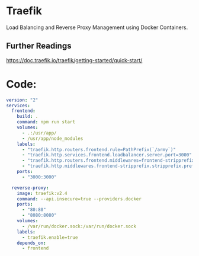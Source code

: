 
# Traefik
Load Balancing and Reverse Proxy Management using Docker Containers.


## Further Readings
https://doc.traefik.io/traefik/getting-started/quick-start/

# Code:
```yml
version: "2"
services:
  frontend:
    build: .
    command: npm run start
    volumes:
      - .:/usr/app/
      - /usr/app/node_modules
    labels:
      - "traefik.http.routers.frontend.rule=PathPrefix(`/army`)"
      - "traefik.http.services.frontend.loadbalancer.server.port=3000"
      - "traefik.http.routers.frontend.middlewares=frontend-stripprefix"
      - "traefik.http.middlewares.frontend-stripprefix.stripprefix.prefixes=/army"
    ports:
      - "3000:3000"

  reverse-proxy:
    image: traefik:v2.4
    command: --api.insecure=true --providers.docker
    ports:
      - "80:80"
      - "8080:8080"
    volumes:
      - /var/run/docker.sock:/var/run/docker.sock
    labels:
      - traefik.enable=true
    depends_on:
      - frontend

```
